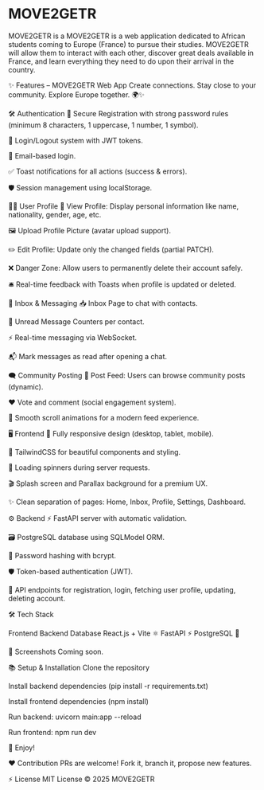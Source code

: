 # MOVE2GETR

MOVE2GETR is a MOVE2GETR is a web application dedicated to African students coming to Europe (France) to pursue their studies.
MOVE2GETR will allow them to interact with each other, discover great deals available in France, and learn everything they need to do upon their arrival in the country.  

✨ Features – MOVE2GETR Web App
Create connections. Stay close to your community. Explore Europe together. 🌍✨

🛠️ Authentication
🔐 Secure Registration with strong password rules (minimum 8 characters, 1 uppercase, 1 number, 1 symbol).

🔑 Login/Logout system with JWT tokens.

📨 Email-based login.

✅ Toast notifications for all actions (success & errors).

🛡️ Session management using localStorage.

🧑‍💼 User Profile
🎨 View Profile: Display personal information like name, nationality, gender, age, etc.

🖼️ Upload Profile Picture (avatar upload support).

✏️ Edit Profile: Update only the changed fields (partial PATCH).

❌ Danger Zone: Allow users to permanently delete their account safely.

🛎️ Real-time feedback with Toasts when profile is updated or deleted.

💬 Inbox & Messaging
📥 Inbox Page to chat with contacts.

🔵 Unread Message Counters per contact.

⚡ Real-time messaging via WebSocket.

📬 Mark messages as read after opening a chat.

🗨️ Community Posting
📝 Post Feed: Users can browse community posts (dynamic).

❤️ Vote and comment (social engagement system).

🌟 Smooth scroll animations for a modern feed experience.

🖥️ Frontend
🎨 Fully responsive design (desktop, tablet, mobile).

🌈 TailwindCSS for beautiful components and styling.

🚀 Loading spinners during server requests.

🎬 Splash screen and Parallax background for a premium UX.

✨ Clean separation of pages: Home, Inbox, Profile, Settings, Dashboard.

⚙️ Backend
⚡ FastAPI server with automatic validation.

🗃️ PostgreSQL database using SQLModel ORM.

🔐 Password hashing with bcrypt.

🛡️ Token-based authentication (JWT).

🔄 API endpoints for registration, login, fetching user profile, updating, deleting account.

🛠️ Tech Stack

Frontend	Backend	Database
React.js + Vite ⚛️	FastAPI ⚡	PostgreSQL 🐘

📸 Screenshots
Coming soon.

📚 Setup & Installation
Clone the repository

Install backend dependencies (pip install -r requirements.txt)

Install frontend dependencies (npm install)

Run backend: uvicorn main:app --reload

Run frontend: npm run dev

🚀 Enjoy!

❤️ Contribution
PRs are welcome! Fork it, branch it, propose new features.

⚡ License
MIT License © 2025 MOVE2GETR
